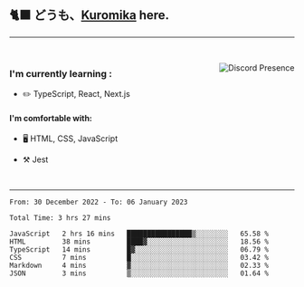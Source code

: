 ## 🐈‍⬛ どうも、<a href="https://twitter.com/kuromika__">Kuromika</a> here.


---

<br clear='left'/>

<a href="https://discord.com/users/1029464575604699166/" target="_blank" rel="nofollow"> <img src="https://lanyard-profile-readme.vercel.app/api/1029464575604699166?idleMessage=Probably%20doing%20something%20else..." alt="Discord Presence" align="right"></a>

### I'm currently learning :

- :pencil2: TypeScript, React, Next.js

#### I'm comfortable with:

- 🖥️ HTML, CSS, JavaScript

- :hammer_and_pick: Jest

<br clear='right'/>

---

<!--START_SECTION:waka-->

```text
From: 30 December 2022 - To: 06 January 2023

Total Time: 3 hrs 27 mins

JavaScript   2 hrs 16 mins   ████████████████▒░░░░░░░░   65.58 %
HTML         38 mins         ████▓░░░░░░░░░░░░░░░░░░░░   18.56 %
TypeScript   14 mins         █▓░░░░░░░░░░░░░░░░░░░░░░░   06.79 %
CSS          7 mins          █░░░░░░░░░░░░░░░░░░░░░░░░   03.42 %
Markdown     4 mins          ▓░░░░░░░░░░░░░░░░░░░░░░░░   02.33 %
JSON         3 mins          ▒░░░░░░░░░░░░░░░░░░░░░░░░   01.64 %
```

<!--END_SECTION:waka-->
